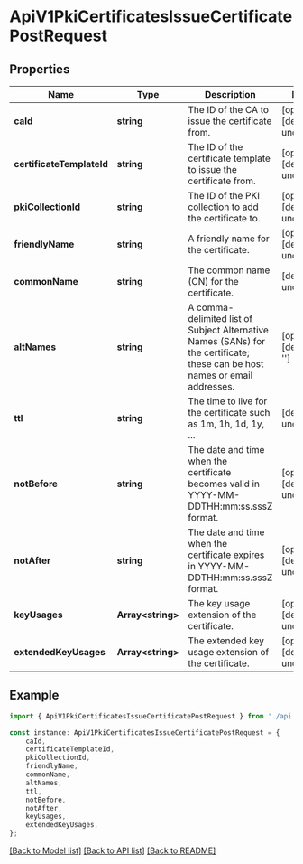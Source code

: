 # ApiV1PkiCertificatesIssueCertificatePostRequest


## Properties

Name | Type | Description | Notes
------------ | ------------- | ------------- | -------------
**caId** | **string** | The ID of the CA to issue the certificate from. | [optional] [default to undefined]
**certificateTemplateId** | **string** | The ID of the certificate template to issue the certificate from. | [optional] [default to undefined]
**pkiCollectionId** | **string** | The ID of the PKI collection to add the certificate to. | [optional] [default to undefined]
**friendlyName** | **string** | A friendly name for the certificate. | [optional] [default to undefined]
**commonName** | **string** | The common name (CN) for the certificate. | [default to undefined]
**altNames** | **string** | A comma-delimited list of Subject Alternative Names (SANs) for the certificate; these can be host names or email addresses. | [optional] [default to '']
**ttl** | **string** | The time to live for the certificate such as 1m, 1h, 1d, 1y, ... | [default to undefined]
**notBefore** | **string** | The date and time when the certificate becomes valid in YYYY-MM-DDTHH:mm:ss.sssZ format. | [optional] [default to undefined]
**notAfter** | **string** | The date and time when the certificate expires in YYYY-MM-DDTHH:mm:ss.sssZ format. | [optional] [default to undefined]
**keyUsages** | **Array&lt;string&gt;** | The key usage extension of the certificate. | [optional] [default to undefined]
**extendedKeyUsages** | **Array&lt;string&gt;** | The extended key usage extension of the certificate. | [optional] [default to undefined]

## Example

```typescript
import { ApiV1PkiCertificatesIssueCertificatePostRequest } from './api';

const instance: ApiV1PkiCertificatesIssueCertificatePostRequest = {
    caId,
    certificateTemplateId,
    pkiCollectionId,
    friendlyName,
    commonName,
    altNames,
    ttl,
    notBefore,
    notAfter,
    keyUsages,
    extendedKeyUsages,
};
```

[[Back to Model list]](../README.md#documentation-for-models) [[Back to API list]](../README.md#documentation-for-api-endpoints) [[Back to README]](../README.md)
